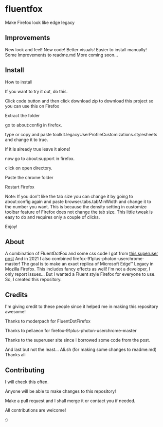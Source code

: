 # fluentfox

  Make Firefox look like edge legacy

## Improvements

  New look and feel!
  New code!
  Better visuals!
  Easier to install manually!
  Some Improvements to readme.md
  More coming soon...

## Install

How to install

If you want to try it out, do this.

Click code button and then click download zip to download this project so you can use this on Firefox

Extract the folder

go to about:config in firefox.

type or copy and paste toolkit.legacyUserProfileCustomizations.stylesheets and change it to true.

If it is already true leave it alone!

now go to about:support in firefox.

click on open directory.

Paste the chrome folder

Restart Firefox

Note: If you don't like the tab size you can change it by going to about:config again and paste browser.tabs.tabMinWidth and change it to the number you want. This is because the density setting in customize toolbar feature of Firefox does not change the tab size. This little tweak is easy to do and requires only a couple of clicks. 

Enjoy!

## About


A combination of FluentDotFox and some css code I got from [this superuser post](https://superuser.com/questions/1653533/how-to-switch-back-to-firefox-old-style-of-tabs) And in 2021 I also combined firefox-91plus-photon-userchrome-master! The goal is to make an exact replica of Microsoft Edge™ Legacy in Mozilla Firefox.
This includes fancy effects as well!
I'm not a developer, I only report issues... But I wanted a Fluent style Firefox for everyone to use. So, I created this repository.

## Credits

I'm giving credit to these people since it helped me in making this repository awesome!

Thanks to moderpach for FluentDotFirefox 

Thanks to pellaeon for firefox-91plus-photon-userchrome-master

Thanks to the superuser site since I borrowed some code from the post. 

And last but not the least...
Ali.sh (for making some changes to readme.md) Thanks ali


## Contributing

I will check this often.

Anyone will be able to make changes to this repository!

Make a pull request and I shall merge it or contact you if needed.

All contributions are welcome!

:) 
